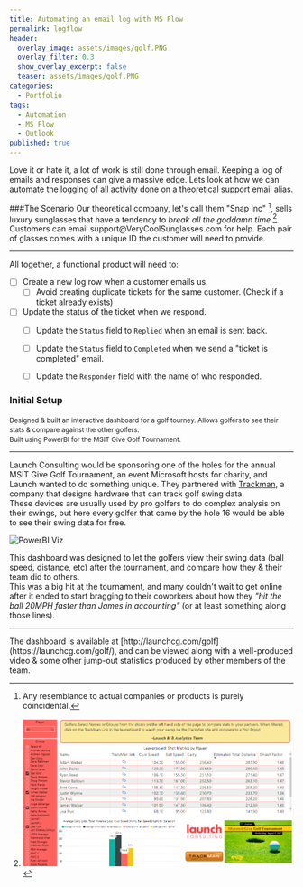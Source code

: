 ```yaml
---
title: Automating an email log with MS Flow
permalink: logflow
header:
  overlay_image: assets/images/golf.PNG
  overlay_filter: 0.3
  show_overlay_excerpt: false
  teaser: assets/images/golf.PNG
categories:
  - Portfolio
tags:
  - Automation
  - MS Flow
  - Outlook
published: true
---
```


Love it or hate it, a lot of work is still done through email. Keeping a log of emails and responses can give a massive edge.
Lets look at how we can automate the logging of all activity done on a theoretical support email alias.

###The Scenario
Our theoretical company, let's call them "Snap Inc" [^1], sells luxury sunglasses that have a tendency to *break all the goddamn time* [^2]. Customers can email support@VeryCoolSunglasses<nolink>.com for help. Each pair of glasses comes with a unique ID the customer will need to provide.
[^1]:  Any resemblance to actual companies or products is purely coincidental.
[^2]: ![PowerBI Viz](/assets/images/golf.PNG)

<hr>

All together, a functional product will need to:
* [ ] Create a new log row when a customer emails us.
  * [ ] Avoid creating duplicate tickets for the same customer. (Check if a ticket already exists)
* [ ] Update the status of the ticket when we respond.
  * [ ] Update the `Status` field to `Replied` when an email is sent back.
  * [ ] Update the `Status` field to `Completed` when we send a "ticket is completed" email.
  * [ ] Update the `Responder` field with the name of who responded.



### Initial Setup

<small>Designed & built an interactive dashboard for a golf tourney. Allows golfers to see their stats & compare against the other golfers.<br>Built using PowerBI for the MSIT Give Golf Tournament.</small>
<hr>

Launch Consulting would be sponsoring one of the holes for the annual MSIT Give Golf Tournament, an event Microsoft hosts for charity, and Launch wanted to do something unique. They partnered with <a href="https://trackmangolf.com/" target="_blank">Trackman</a>, a company that designs hardware that can track golf swing data.
<br>These devices are usually used by pro golfers to do complex analysis on their swings, but here every golfer that came by the hole 16 would be able to see their swing data for free.

![PowerBI Viz]({{site.url}}{{site.baseurl}}/assets/images/golf.PNG)

This dashboard was designed to let the golfers view their swing data (ball speed, distance, etc) after the tournament, and compare how they & their team did to others.
<br> This was a big hit at the tournament, and many couldn't wait to get online after it ended to start bragging to their coworkers about how they _"hit the ball 20MPH faster than James in accounting"_ (or at least something along those lines).


<hr>
The dashboard is available at [http://launchcg.com/golf](https://launchcg.com/golf/), and can be viewed along with a well-produced video & some other jump-out statistics produced by other members of the team.
